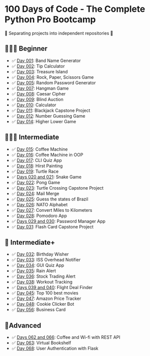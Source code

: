# 100 Days of Code - The Complete Python Pro Bootcamp

:construction: Separating projects into independent repositories :construction:

## 👨🏻‍🎓 Beginner

- :white_check_mark: [Day 001](day-001): Band Name Generator 
- :white_check_mark: [Day 002](day-002): Tip Calculator
- :white_check_mark: [Day 003](day-003): Treasure Island
- :white_check_mark: [Day 004](https://github.com/ig0r-ferreira/rock-paper-scissors-game): Rock, Paper, Scissors Game
- :white_check_mark: [Day 005](day-005): Random Password Generator
- :white_check_mark: [Day 007](day-007): Hangman Game
- :white_check_mark: [Day 008](day-008): Caesar Cipher
- :white_check_mark: [Day 009](day-009): Blind Auction
- :white_check_mark: [Day 010](day-010): Calculator
- :white_check_mark: [Day 011](day-011): Blackjack Capstone Project
- :white_check_mark: [Day 012](https://github.com/ig0r-ferreira/number-guessing-game): Number Guessing Game
- :white_check_mark: [Day 014](https://github.com/ig0r-ferreira/higher-lower-game): Higher Lower Game

## 🏋🏻‍♂ Intermediate

- :white_check_mark: [Day 015](day-015): Coffee Machine
- :white_check_mark: [Day 016](day-016): Coffee Machine in OOP
- :white_check_mark: [Day 017](https://github.com/ig0r-ferreira/quizzler-app/tree/cli-version): CLI Quiz App
- :white_check_mark: [Day 018](day-018): Hirst Painting
- :white_check_mark: [Day 019](day-019): Turtle Race
- :white_check_mark: [Days 020 and 021](day-020-and-021): Snake Game
- :white_check_mark: [Day 022](day-022): Pong Game
- :white_check_mark: [Day 023](day-023): Turtle Crossing Capstone Project
- :white_check_mark: [Day 024](day-024): Mail Merge
- :white_check_mark: [Day 025](day-025): Guess the states of Brazil
- :white_check_mark: [Day 026](day-026): NATO Alphabet
- :white_check_mark: [Day 027](day-027): Convert Miles to Kilometers
- :white_check_mark: [Day 028](day-028): Pomodoro App
- :white_check_mark: [Days 029 and 030](day-029-and-030): Password Manager App
- :white_check_mark: [Day 031](day-031): Flash Card Capstone Project

## 💪 Intermediate+
- :white_check_mark: [Day 032](day-032): Birthday Wisher
- :white_check_mark: [Day 033](https://github.com/ig0r-ferreira/iss-overhead-notifier): ISS Overhead Notifier
- :white_check_mark: [Day 034](https://github.com/ig0r-ferreira/quizzler-app/tree/main): GUI Quiz App
- :white_check_mark: [Day 035](https://github.com/ig0r-ferreira/rain-alert): Rain Alert
- :white_check_mark: [Day 036](https://github.com/ig0r-ferreira/stock-trading-alert): Stock Trading Alert
- :white_check_mark: [Day 038](https://github.com/ig0r-ferreira/workout-tracking): Workout Tracking
- :white_check_mark: [Days 039 and 040](https://github.com/ig0r-ferreira/flight-deal-finder): Flight Deal Finder
- :white_check_mark: [Day 045](https://github.com/ig0r-ferreira/top-100-best-movies): Top 100 best movies
- :white_check_mark: [Day 047](https://github.com/ig0r-ferreira/amazon-price-tracker): Amazon Price Tracker
- :white_check_mark: [Day 048](https://github.com/ig0r-ferreira/cookieclicker): Cookie Clicker Bot
- :white_check_mark: [Day 056](https://github.com/ig0r-ferreira/business-card): Business Card

## 🚀Advanced
- :white_check_mark: [Days 062 and 066](https://github.com/ig0r-ferreira/coffee-and-wifi): Coffee and Wi-fi with REST API
- :white_check_mark: [Day 063](https://github.com/ig0r-ferreira/virtual-bookshelf): Virtual Bookshelf
- :white_check_mark: [Day 068](https://github.com/ig0r-ferreira/flask-user-auth-example): User Authentication with Flask
